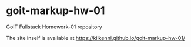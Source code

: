 # goit-markup-hw-01

GoIT Fullstack Homework-01 repository

The site inself is available at https://kilkenni.github.io/goit-markup-hw-01/
